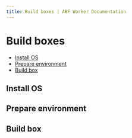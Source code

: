```yaml
---
title: Build boxes | ABF Worker Documentation
---
```


# Build boxes

* [Install OS](#install-os)
* [Prepare environment](#prepare-environment)
* [Build box](#build-box)

## Install OS

## Prepare environment

## Build box

